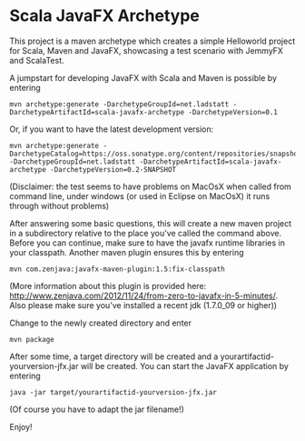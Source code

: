 Scala JavaFX Archetype 
======================

This project is a maven archetype which creates a simple Helloworld project for Scala, Maven and JavaFX, showcasing a 
test scenario with JemmyFX and ScalaTest.

A jumpstart for developing JavaFX with Scala and Maven is possible by entering

	mvn archetype:generate -DarchetypeGroupId=net.ladstatt -DarchetypeArtifactId=scala-javafx-archetype -DarchetypeVersion=0.1

Or, if you want to have the latest development version:

	mvn archetype:generate -DarchetypeCatalog=https://oss.sonatype.org/content/repositories/snapshots -DarchetypeGroupId=net.ladstatt -DarchetypeArtifactId=scala-javafx-archetype -DarchetypeVersion=0.2-SNAPSHOT

(Disclaimer: the test seems to have problems on MacOsX when called from command line, under windows (or used in Eclipse on MacOsX) 
it runs through without problems)

After answering some basic questions, this will create a new maven project in a subdirectory relative to the place you've called the 
command above. Before you can continue, make sure to have the javafx runtime libraries in your classpath. Another maven plugin ensures 
this by entering

	mvn com.zenjava:javafx-maven-plugin:1.5:fix-classpath

(More information about this plugin is provided here: http://www.zenjava.com/2012/11/24/from-zero-to-javafx-in-5-minutes/. Also please
make sure you've installed a recent jdk (1.7.0_09 or higher))

Change to the newly created directory and enter

	mvn package

After some time, a target directory will be created and a yourartifactid-yourversion-jfx.jar will be created. You can start the JavaFX application by
entering 

	java -jar target/yourartifactid-yourversion-jfx.jar

(Of course you have to adapt the jar filename!)

Enjoy!
